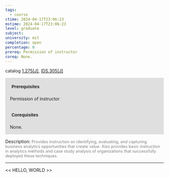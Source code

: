 ```yaml
---
tags:
  - course
ctime: 2024-04-17T23:06:23
mstime: 2024-04-17T23:06:23
level: graduate
subject: 
university: mit
completion: open
percentage: 0
prereq: Permission of instructor
coreq: None.
---
```


catalog [1.275[J]](http://student.mit.edu/catalog/m1b.html#1.275), [IDS.305[J]](http://student.mit.edu/catalog/mIDSa.html#IDS.305)

<span style="display: block; padding: 15px; background-color: rgb(100, 100, 100, 0.2);"><font id="m_prereq258_0" style="display: block; font-family: Arial, sans-serif; font-weight: bold; padding: 5px">Prerequisites</font><br><span id="prereq258_0">Permission of instructor</span></span>
<span style="display: block; padding: 15px; background-color: rgb(100, 100, 100, 0.2);"><font id="m_coreq258_0" style="display: block; font-family: Arial, sans-serif; font-weight: bold; padding: 5px">Corequisites</font><br><span id="coreq258_0">None.</span></span>

<font style="">Description:</font>
<font style="color: grey; font-size: 0.8rem;">Provides instruction on identifying, evaluating, and capturing business analytics opportunities that create value. Also provides basic instruction in analytics methods and case study analysis of organizations that successfully deployed these techniques.</font>



---

<< HELLO, WORLD >>
